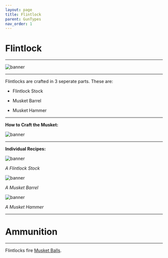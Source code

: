 ```yaml
---
layout: page
title: Flintlock
parent: GunTypes
nav_order: 1
---
```


# **Flintlock** #

---

![banner](placeholder)

---

Flintlocks are crafted in 3 seperate parts. These are:

 - Flintlock Stock

 - Musket Barrel

 - Musket Hammer

---

**How to Craft the Musket:**

![banner](https://cdn.discordapp.com/attachments/1107121933797031958/1148440041853567006/image.png)

---

**Individual Recipes:**

![banner](https://cdn.discordapp.com/attachments/1107121933797031958/1148370269522641017/image.png)

*A Flintlock Stock*

![banner](https://cdn.discordapp.com/attachments/1107121933797031958/1148369985681498202/image.png)

*A Musket Barrel*

![banner](https://cdn.discordapp.com/attachments/1107121933797031958/1148370485361520791/image.png)

*A Musket Hammer*

---

# Ammunition #

---

Flintlocks fire [Musket Balls](Musketball.html).
